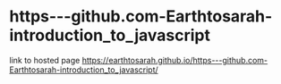 # https---github.com-Earthtosarah-introduction_to_javascript
link to hosted page
https://earthtosarah.github.io/https---github.com-Earthtosarah-introduction_to_javascript/
